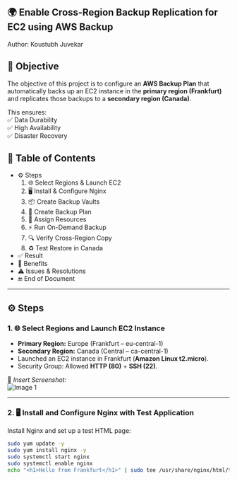 ## 🌍 Enable Cross-Region Backup Replication for EC2 using AWS Backup

Author: Koustubh Juvekar
## 🎯 Objective  
The objective of this project is to configure an **AWS Backup Plan** that automatically backs up an EC2 instance in the **primary region (Frankfurt)** and replicates those backups to a **secondary region (Canada)**.  

This ensures:  
✅ Data Durability  
✅ High Availability  
✅ Disaster Recovery  


## 📑 Table of Contents
- ⚙️ Steps
  1. 🌐 Select Regions & Launch EC2  
  2. 🖥️ Install & Configure Nginx
  3. 📦 Create Backup Vaults  
  4. 📝 Create Backup Plan 
  5. 🔗 Assign Resources
  6. ⚡ Run On-Demand Backup
  7. 🔍 Verify Cross-Region Copy
  8. ♻️ Test Restore in Canada
- ✅   Result 
- 🌟   Benefits 
- ⚠️   Issues & Resolutions
- 🔚   End of Document

---

## ⚙️ Steps  

### 1. 🌐 Select Regions and Launch EC2 Instance
- **Primary Region:** Europe (Frankfurt – eu-central-1)  
- **Secondary Region:** Canada (Central – ca-central-1)  
- Launched an EC2 instance in Frankfurt (**Amazon Linux t2.micro**).  
- Security Group: Allowed **HTTP (80)** + **SSH (22)**.  

📸 *Insert Screenshot:*  
![Image 1](path/to/image1.png)  

---

### 2. 🖥️ Install and Configure Nginx with Test Application
Install Nginx and set up a test HTML page:  
```bash
sudo yum update -y
sudo yum install nginx -y
sudo systemctl start nginx
sudo systemctl enable nginx
echo "<h1>Hello from Frankfurt</h1>" | sudo tee /usr/share/nginx/html/test.html

